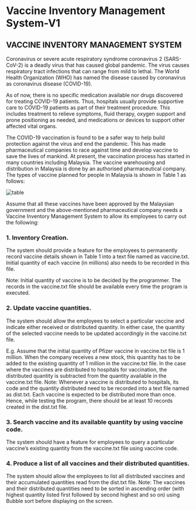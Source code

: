 # Vaccine Inventory Management System-V1
## VACCINE INVENTORY MANAGEMENT SYSTEM
Coronavirus or severe acute respiratory syndrome coronavirus 2 (SARS-CoV-2) is a deadly virus that has caused global pandemic. The virus causes respiratory tract infections that can range from mild to lethal. The World Health Organization (WHO) has named the disease caused by coronavirus as coronavirus disease (COVID-19).  

As of now, there is no specific medication available nor drugs discovered for treating COVID-19 patients. Thus, hospitals usually provide supportive care to COVID-19 patients as part of their treatment procedure. This includes treatment to relieve symptoms, fluid therapy, oxygen support and prone positioning as needed, and medications or devices to support other affected vital organs.  

The COVID-19 vaccination is found to be a safer way to help build protection against the virus and end the pandemic. This has made pharmaceutical companies to race against time and develop vaccine to save the lives of mankind. At present, the vaccination process has started in many countries including Malaysia. The vaccine warehousing and distribution in Malaysia is done by an authorised pharmaceutical company. The types of vaccine planned for people in Malaysia is shown in Table 1 as follows:  

![table](https://i.imgur.com/kdZ2Fu5.png)



Assume that all these vaccines have been approved by the Malaysian government and the above-mentioned pharmaceutical company needs a Vaccine Inventory Management System to allow its employees to carry out the following:
### 1. Inventory Creation.  
The system should provide a feature for the employees to permanently record vaccine details shown in Table 1 into a text file named as vaccine.txt. Initial quantity of each vaccine (in millions) also needs to be recorded in this file.

Note: Initial quantity of vaccine is to be decided by the programmer. The records in the vaccine.txt file should be available every time the program is executed.  

### 2. Update vaccine quantities.  
The system should allow the employees to select a particular vaccine and indicate either received or distributed quantity. In either case, the quantity of the selected vaccine needs to be updated accordingly in the vaccine.txt file.

E.g. Assume that the initial quantity of Pfizer vaccine in vaccine.txt file is 1 million. When the company receives a new stock, this quantity has to be added to the existing quantity of 1 million in the vaccine.txt file. In the case where the vaccines are distributed to hospitals for vaccination, the distributed quantity is subtracted from the quantity available in the vaccine.txt file.
Note: Whenever a vaccine is distributed to hospitals, its code and the quantity distributed need to be recorded into a text file named as dist.txt. Each vaccine is expected to be distributed more than once. Hence, while testing the program, there should be at least 10 records created in the dist.txt file.  

### 3. Search vaccine and its available quantity by using vaccine code.   
The system should have a feature for employees to query a particular vaccine’s existing quantity from the vaccine.txt file using vaccine code.  

### 4. Produce a list of all vaccines and their distributed quantities.  
The system should allow the employees to list all distributed vaccines and their accumulated quantities read from the dist.txt file.
Note: The vaccines and their distributed quantities need to be sorted in ascending order (with highest quantity listed first followed by second highest and so on) using Bubble sort before displaying on the screen.
